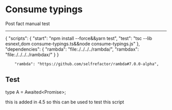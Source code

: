 # Consume typings

Post fact manual test

---

{
  "scripts": {
    "start": "npm install --force&&yarn test",
    "test": "tsc --lib esnext,dom consume-typings.ts&&node consume-typings.js"
  },
  "dependencies": {
    "rambda": "file:./../../../rambda/",
    "rambdax": "file:./../../../rambdax/"
  }
}


```
    "rambda": "https://github.com/selfrefactor/rambda#7.0.0-alpha",
```

## Test

type A = Awaited<Promise<string>>;

this is added in 4.5 so this can be used to test this script